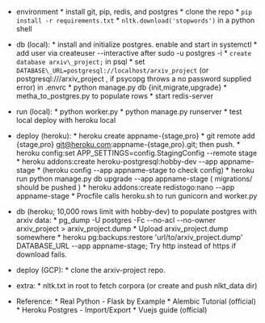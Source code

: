 - environment
      * install git, pip, redis, and postgres
      * clone the repo
      * `pip install -r requirements.txt`
      * `nltk.download('stopwords')` in a python shell

- db (local):
      * install and initialize postgres. enable and start in systemctl
      * add user via createuser --interactive after sudo -u postgres -i
      * `create database arxiv\_project;` in psql
      * set `DATABASE\_URL=postgresql://localhost/arxiv_project` (or postgresql:///arxiv_project , if psycopg throws a no password supplied error) in .envrc
      * python manage.py db {init,migrate,upgrade}
      * metha_to_postgres.py to populate rows
      * start redis-server

- run (local):
      * python worker.py
      * python manage.py runserver
      * test local deploy with heroku local

- deploy (heroku):
      * heroku create appname-{stage,pro}
      * git remote add {stage,pro} git@heroku.com:appname-{stage,pro}.git; then push.
      * heroku config:set APP_SETTINGS=config.StagingConfig --remote stage
      * heroku addons:create heroku-postgresql:hobby-dev --app appname-stage
      * (heroku config --app appname-stage to check config)
      * heroku run python manage.py db upgrade --app appname-stage ( migrations/ should be pushed )
      * heroku addons:create redistogo:nano --app appname-stage
      * Procfile calls heroku.sh to run gunicorn and worker.py

- db (heroku; 10,000 rows limit with hobby-dev) to populate postgres with arxiv data:
      * pg_dump -U postgres -Fc --no-acl --no-owner arxiv_project > arxiv_project.dump
      * Upload arxiv_project.dump somewhere
      * heroku pg:backups:restore 'url/to/arxiv_project.dump' DATABASE_URL --app appname-stage;
        Try http instead of https if download fails.

- deploy (GCP):
      * clone the arxiv-project repo.

- extra:
      * nltk.txt in root to fetch corpora (or create and push nlkt\_data dir)
      
- Reference:
      * Real Python - Flask by Example
      * Alembic Tutorial (official)
      * Heroku Postgres - Import/Export
      * Vuejs guide (official)
